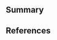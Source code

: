 ## Summary
<!---
Summary of PR Changes
For UI changes, please include any images/videos
-->

## References
<!---
References that helped in this PR
-->
